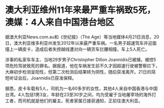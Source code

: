 # 澳大利亚维州11年来最严重车祸致5死，澳媒：4人来自中国港台地区

据澳大利亚News.com.au和《世纪报》（The
Age）等当地媒体4月21日消息，20日，澳大利亚维多利亚州发生2012年以来最严重车祸。一名男子超速驾车并迎面撞上一辆皮卡，造成后者失控越线遭对向一辆货车拦腰相撞，车上5人死亡。

涉事的私家车车主、当地29岁男子Christopher Dillon
Joannidis已被捕，被控5项危险驾驶致死的罪名。据报道，他在车祸发生前不久才因超速行驶被警察拦下，大麻初步检测呈阳性，但第二次检测后结果转为阴性，随后获准离开。21日的简短听证会后，Joannidis已获准保释。

据悉，皮卡车载有5人，司机为一名60多岁的女性，其他4人来自中国香港与中国台湾。4人包括1男3女，年龄在23至30岁之间，均为受雇于当地屠宰场的海外打工者，而司机就是他们的雇主。死者家属已接获通知，正前往澳大利亚。

